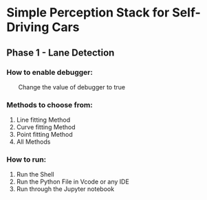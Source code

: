 # Simple Perception Stack for Self-Driving Cars

## Phase 1 - Lane Detection

### How to enable debugger:
 &nbsp;&nbsp;&nbsp;&nbsp;&nbsp;&nbsp;&nbsp;Change the value of debugger to true

### Methods to choose from:
1. Line fitting Method
2. Curve fitting Method
3. Point fitting Method
4. All Methods

### How to run:
1. Run the Shell
2. Run the Python File in Vcode or any IDE
3. Run through the Jupyter notebook